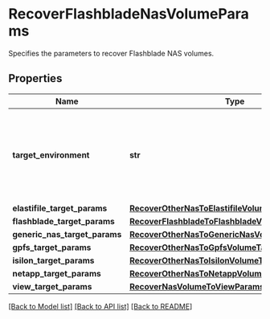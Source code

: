 # RecoverFlashbladeNasVolumeParams

Specifies the parameters to recover Flashblade NAS volumes.

## Properties
Name | Type | Description | Notes
------------ | ------------- | ------------- | -------------
**target_environment** | **str** | Specifies the environment of the recovery target. The corresponding params below must be filled out. | 
**elastifile_target_params** | [**RecoverOtherNasToElastifileVolumeTargetParams**](RecoverOtherNasToElastifileVolumeTargetParams.md) |  | [optional] 
**flashblade_target_params** | [**RecoverFlashbladeToFlashbladeVolumeTargetParams**](RecoverFlashbladeToFlashbladeVolumeTargetParams.md) |  | [optional] 
**generic_nas_target_params** | [**RecoverOtherNasToGenericNasVolumeTargetParams**](RecoverOtherNasToGenericNasVolumeTargetParams.md) |  | [optional] 
**gpfs_target_params** | [**RecoverOtherNasToGpfsVolumeTargetParams**](RecoverOtherNasToGpfsVolumeTargetParams.md) |  | [optional] 
**isilon_target_params** | [**RecoverOtherNasToIsilonVolumeTargetParams**](RecoverOtherNasToIsilonVolumeTargetParams.md) |  | [optional] 
**netapp_target_params** | [**RecoverOtherNasToNetappVolumeTargetParams**](RecoverOtherNasToNetappVolumeTargetParams.md) |  | [optional] 
**view_target_params** | [**RecoverNasVolumeToViewParams**](RecoverNasVolumeToViewParams.md) |  | [optional] 

[[Back to Model list]](../README.md#documentation-for-models) [[Back to API list]](../README.md#documentation-for-api-endpoints) [[Back to README]](../README.md)


